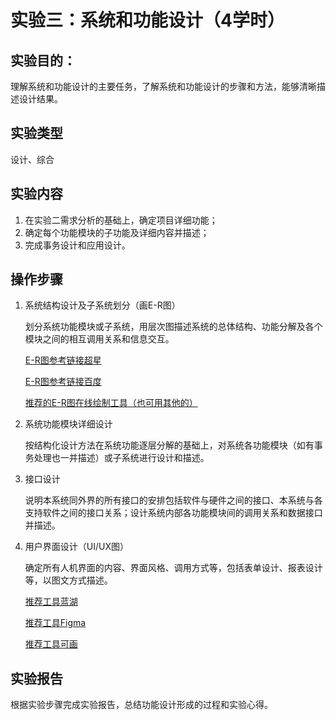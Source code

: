 # 实验三：系统和功能设计（4学时）

## 实验目的：

理解系统和功能设计的主要任务，了解系统和功能设计的步骤和方法，能够清晰描述设计结果。

## 实验类型

设计、综合

## 实验内容

1.	在实验二需求分析的基础上，确定项目详细功能；
2.	确定每个功能模块的子功能及详细内容并描述；
3.	完成事务设计和应用设计。

## 操作步骤

1. 系统结构设计及子系统划分（画E-R图）

   划分系统功能模块或子系统，用层次图描述系统的总体结构、功能分解及各个模块之间的相互调用关系和信息交互。

   [E-R图参考链接超星](https://mooc1-1.chaoxing.com/nodedetailcontroller/visitnodedetail?courseId=205946074&knowledgeId=187518786)

   [E-R图参考链接百度](https://baike.baidu.com/item/E-R%E5%9B%BE)

   [推荐的E-R图在线绘制工具（也可用其他的）](https://app.diagrams.net/)

2. 系统功能模块详细设计

   按结构化设计方法在系统功能逐层分解的基础上，对系统各功能模块（如有事务处理也一并描述）或子系统进行设计和描述。

3. 接口设计

   说明本系统同外界的所有接口的安排包括软件与硬件之间的接口、本系统与各支持软件之间的接口关系；设计系统内部各功能模块间的调用关系和数据接口并描述。

4. 用户界面设计（UI/UX图）

   确定所有人机界面的内容、界面风格、调用方式等，包括表单设计、报表设计等，以图文方式描述。
   
   [推荐工具蓝湖](https://lanhuapp.com/)
   
   [推荐工具Figma](https://www.figma.com/)
   
   [推荐工具可画](https://www.canva.cn/)

## 实验报告

根据实验步骤完成实验报告，总结功能设计形成的过程和实验心得。